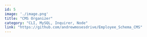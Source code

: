 ```yaml
---
id: 5
image: './image.png'
title: "CMS Organizer"
category: "CLI, MySQL, Inquirer, Node"
link: "https://github.com/andrewmosesdrive/Employee_Schema_CMS"
---
```


